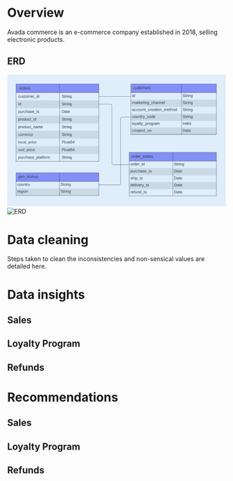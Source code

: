 
# Overview

Avada commerce is an e-commerce company established in 2018, selling electronic products.

## ERD

![Image ALT](https://github.com/shilpakarumanchi/Avada-e-commerce/blob/cc68913111f297ffdfe4c47ef0bf36e37101e2fd/ERD.png)
![ERD](https://github.com/user-attachments/assets/c6c3a4c9-8790-4ac9-9ee9-277e4080b539)

# Data cleaning
Steps taken to clean the inconsistencies and non-sensical values are detailed here.

# Data insights
## Sales 
## Loyalty Program
## Refunds


# Recommendations
## Sales 
## Loyalty Program
## Refunds
